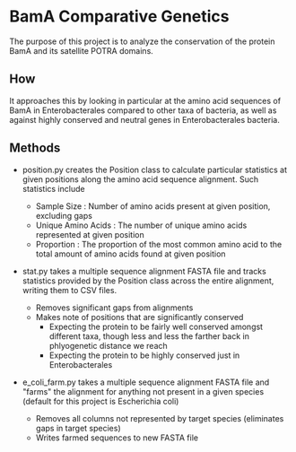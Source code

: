 # BamA Comparative Genetics

The purpose of this project is to analyze the conservation of the protein BamA and its
satellite POTRA domains.

## How

It approaches this by looking in particular at the amino acid
sequences of BamA in Enterobacterales compared to other taxa of bacteria, as well as
against highly conserved and neutral genes in Enterobacterales bacteria.

## Methods

* position.py creates the Position class to calculate particular statistics at
given positions along the amino acid sequence alignment. Such statistics include
  * Sample Size : Number of amino acids present at given position, excluding
    gaps
  * Unique Amino Acids : The number of unique amino acids represented at given
    position
  * Proportion : The proportion of the most common amino acid to the total
    amount of amino acids found at given position

* stat.py takes a multiple sequence alignment FASTA file and tracks statistics
provided by the Position class across the entire alignment, writing them to CSV
files.
  * Removes significant gaps from alignments
  * Makes note of positions that are significantly conserved
    * Expecting the protein to be fairly well conserved amongst different taxa,
      though less and less the farther back in phlyogenetic distance we reach
    * Expecting the protein to be highly conserved just in Enterobacterales

* e_coli_farm.py takes a multiple sequence alignment FASTA file and "farms" the
  alignment for anything not present in a given species (default for this
  project is Escherichia coli)
  * Removes all columns not represented by target species (eliminates gaps in
    target species)
  * Writes farmed sequences to new FASTA file
